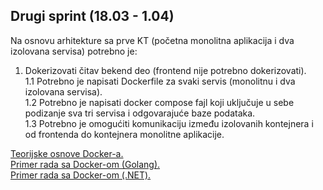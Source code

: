 ## Drugi sprint (18.03 - 1.04)

Na osnovu arhitekture sa prve KT (početna monolitna aplikacija i dva izolovana servisa) potrebno je:  
1. Dokerizovati čitav bekend deo (frontend nije potrebno dokerizovati).  
1.1 Potrebno je napisati Dockerfile za svaki servis (monolitnu i dva izolovana servisa).  
1.2 Potrebno je napisati docker compose fajl koji uključuje u sebe podizanje sva tri servisa i odgovarajuće baze podataka.  
1.3 Potrebno je omogućiti komunikaciju između izolovanih kontejnera i od frontenda do kontejnera monolitne aplikacije.  

<a href='https://github.com/lukaDoric/SOA/blob/main/S2/docker.md'>Teorijske osnove Docker-a.</a>   
<a href='https://github.com/lukaDoric/SOA/blob/main/S2/docker-golang.md'>Primer rada sa Docker-om (Golang).</a>  
<a href='https://github.com/lukaDoric/SOA/blob/main/S2/docker-compose-NET.md'>Primer rada sa Docker-om (.NET).</a>   

